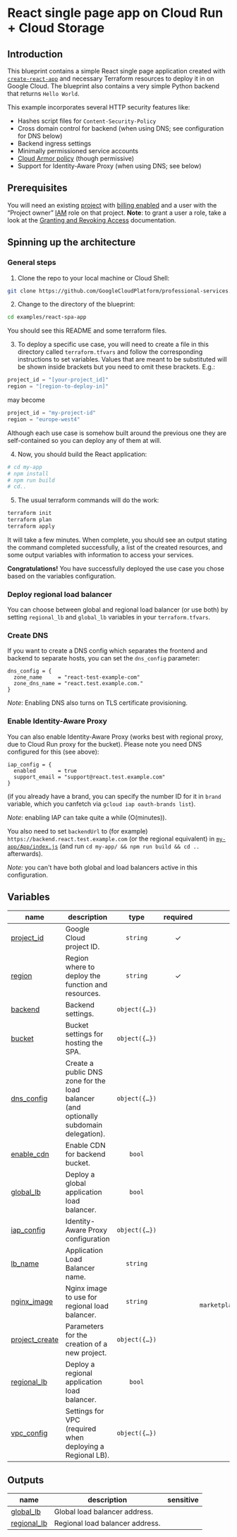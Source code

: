 # React single page app on Cloud Run + Cloud Storage

## Introduction

This blueprint contains a simple React single page application created with [`create-react-app`](https://create-react-app.dev/)
and necessary Terraform resources to deploy it in on Google Cloud. The blueprint also contains a very simple Python backend
that returns `Hello World`.

This example incorporates several HTTP security features like:
- Hashes script files for `Content-Security-Policy`
- Cross domain control for backend (when using DNS; see configuration for DNS below)
- Backend ingress settings
- Minimally permissioned service accounts
- [Cloud Armor policy](cloud-armor.tf) (though permissive)
- Support for Identity-Aware Proxy (when using DNS; see below)

## Prerequisites

You will need an existing [project](https://cloud.google.com/resource-manager/docs/creating-managing-projects) with [billing enabled](https://cloud.google.com/billing/docs/how-to/modify-project) and a user with the “Project owner” [IAM](https://cloud.google.com/iam) role on that project. __Note__: to grant a user a role, take a look at the [Granting and Revoking Access](https://cloud.google.com/iam/docs/granting-changing-revoking-access#grant-single-role) documentation.

## Spinning up the architecture

### General steps

1. Clone the repo to your local machine or Cloud Shell:

```bash
git clone https://github.com/GoogleCloudPlatform/professional-services.git
```

2. Change to the directory of the blueprint:

```bash
cd examples/react-spa-app
```

You should see this README and some terraform files.

3. To deploy a specific use case, you will need to create a file in this directory called `terraform.tfvars` and follow the corresponding instructions to set variables. Values that are meant to be substituted will be shown inside brackets but you need to omit these brackets. E.g.:

```tfvars
project_id = "[your-project_id]"
region = "[region-to-deploy-in]"
```

may become

```tfvars
project_id = "my-project-id"
region = "europe-west4"
```

Although each use case is somehow built around the previous one they are self-contained so you can deploy any of them at will.

4. Now, you should build the React application:

```sh
# cd my-app
# npm install
# npm run build
# cd..
```

5. The usual terraform commands will do the work:

```bash
terraform init
terraform plan
terraform apply
```

It will take a few minutes. When complete, you should see an output stating the command completed successfully, a list of the created resources, and some output variables with information to access your services.

__Congratulations!__ You have successfully deployed the use case you chose based on the variables configuration.

### Deploy regional load balancer

You can choose between global and regional load balancer (or use both) by setting `regional_lb` and `global_lb` variables in
your `terraform.tfvars`.

### Create DNS 

If you want to create a DNS config which separates the frontend and backend to separate hosts, you can set the
`dns_config` parameter:

```hcl
dns_config = {
  zone_name     = "react-test-example-com"
  zone_dns_name = "react.test.example.com."
}
```

*Note*: Enabling DNS also turns on TLS certificate provisioning.

### Enable Identity-Aware Proxy

You can also enable Identity-Aware Proxy (works best with regional proxy, due to Cloud Run proxy for the bucket). Please 
note you need DNS configured for this (see above):

```hcl
iap_config = {
  enabled       = true
  support_email = "support@react.test.example.com"
}
```

(if you already have a brand, you can specify the number ID for it in `brand` variable, which you canfetch via `gcloud iap oauth-brands list`).

*Note*: enabling IAP can take quite a while (O(minutes)).

You also need to set `backendUrl` to (for example) `https://backend.react.test.example.com` (or the regional equivalent) 
in [`my-app/App/index.js`](my-app/App/index.js) (and run `cd my-app/ && npm run build && cd ..` afterwards).

*Note:* you can't have both global and load balancers active in this configuration.
<!-- BEGIN TFDOC -->
## Variables

| name                               | description                                                                           |                                                                                                                                                                                                                                                                         type                                                                                                                                                                                                                                                                          | required |                                                                                                                                default                                                                                                                                |
| ---------------------------------- | ------------------------------------------------------------------------------------- | :---------------------------------------------------------------------------------------------------------------------------------------------------------------------------------------------------------------------------------------------------------------------------------------------------------------------------------------------------------------------------------------------------------------------------------------------------------------------------------------------------------------------------------------------------: | :------: | :-------------------------------------------------------------------------------------------------------------------------------------------------------------------------------------------------------------------------------------------------------------------: |
| [project_id](variables.tf#L91)     | Google Cloud project ID.                                                              |                                                                                                                                                                                                                                                                  <code>string</code>                                                                                                                                                                                                                                                                  |    ✓     |                                                                                                                                                                                                                                                                       |
| [region](variables.tf#L96)         | Region where to deploy the function and resources.                                    |                                                                                                                                                                                                                                                                  <code>string</code>                                                                                                                                                                                                                                                                  |    ✓     |                                                                                                                                                                                                                                                                       |
| [backend](variables.tf#L15)        | Backend settings.                                                                     |                                                                                                                                         <code title="object&#40;&#123;&#10;  function_name   &#61; optional&#40;string, &#34;my-react-app-backend&#34;&#41;&#10;  service_account &#61; optional&#40;string, &#34;my-react-app-backend&#34;&#41;&#10;&#125;&#41;">object&#40;&#123;&#8230;&#125;&#41;</code>                                                                                                                                          |          |                                                                                                                       <code>&#123;&#125;</code>                                                                                                                       |
| [bucket](variables.tf#L24)         | Bucket settings for hosting the SPA.                                                  |                                                                                                      <code title="object&#40;&#123;&#10;  name          &#61; optional&#40;string, &#34;my-react-app&#34;&#41;&#10;  random_suffix &#61; optional&#40;bool, true&#41;&#10;  build_name    &#61; optional&#40;string, &#34;my-react-app-build&#34;&#41; &#35; Build bucket for CF v2&#10;&#125;&#41;">object&#40;&#123;&#8230;&#125;&#41;</code>                                                                                                       |          |                                                                                                                       <code>&#123;&#125;</code>                                                                                                                       |
| [dns_config](variables.tf#L34)     | Create a public DNS zone for the load balancer (and optionally subdomain delegation). | <code title="object&#40;&#123;&#10;  zone_name                       &#61; string&#10;  zone_dns_name                   &#61; string &#35; Don&#39;t specify ending dot&#10;  frontend                        &#61; optional&#40;string, &#34;www&#34;&#41;&#10;  backend                         &#61; optional&#40;string, &#34;api&#34;&#41;&#10;  subdomain_delegation_zone_name  &#61; optional&#40;string&#41;&#10;  subdomain_delegation_project_id &#61; optional&#40;string&#41;&#10;&#125;&#41;">object&#40;&#123;&#8230;&#125;&#41;</code> |          |                                                                                                                           <code>null</code>                                                                                                                           |
| [enable_cdn](variables.tf#L47)     | Enable CDN for backend bucket.                                                        |                                                                                                                                                                                                                                                                   <code>bool</code>                                                                                                                                                                                                                                                                   |          |                                                                                                                          <code>false</code>                                                                                                                           |
| [global_lb](variables.tf#L53)      | Deploy a global application load balancer.                                            |                                                                                                                                                                                                                                                                   <code>bool</code>                                                                                                                                                                                                                                                                   |          |                                                                                                                           <code>true</code>                                                                                                                           |
| [iap_config](variables.tf#L60)     | Identity-Aware Proxy configuration                                                    |                                                                                                                      <code title="object&#40;&#123;&#10;  enabled       &#61; optional&#40;bool, false&#41;&#10;  support_email &#61; optional&#40;string&#41;&#10;  brand         &#61; optional&#40;string&#41; &#35; Set this if you already have a brand created&#10;&#125;&#41;">object&#40;&#123;&#8230;&#125;&#41;</code>                                                                                                                      |          |                                                                                                                       <code>&#123;&#125;</code>                                                                                                                       |
| [lb_name](variables.tf#L70)        | Application Load Balancer name.                                                       |                                                                                                                                                                                                                                                                  <code>string</code>                                                                                                                                                                                                                                                                  |          |                                                                                                                  <code>&#34;my-react-app&#34;</code>                                                                                                                  |
| [nginx_image](variables.tf#L76)    | Nginx image to use for regional load balancer.                                        |                                                                                                                                                                                                                                                                  <code>string</code>                                                                                                                                                                                                                                                                  |          |                                                                                            <code>&#34;gcr.io&#47;cloud-marketplace&#47;google&#47;nginx1:1.26&#34;</code>                                                                                             |
| [project_create](variables.tf#L82) | Parameters for the creation of a new project.                                         |                                                                                                                                                                                        <code title="object&#40;&#123;&#10;  billing_account_id &#61; string&#10;  parent             &#61; string&#10;&#125;&#41;">object&#40;&#123;&#8230;&#125;&#41;</code>                                                                                                                                                                                         |          |                                                                                                                           <code>null</code>                                                                                                                           |
| [regional_lb](variables.tf#L101)   | Deploy a regional application load balancer.                                          |                                                                                                                                                                                                                                                                   <code>bool</code>                                                                                                                                                                                                                                                                   |          |                                                                                                                          <code>false</code>                                                                                                                           |
| [vpc_config](variables.tf#L107)    | Settings for VPC (required when deploying a Regional LB).                             |       <code title="object&#40;&#123;&#10;  network                &#61; string&#10;  network_project        &#61; optional&#40;string&#41;&#10;  subnetwork             &#61; string&#10;  subnet_cidr            &#61; optional&#40;string, &#34;172.20.20.0&#47;24&#34;&#41;&#10;  proxy_only_subnetwork  &#61; string&#10;  proxy_only_subnet_cidr &#61; optional&#40;string, &#34;172.20.30.0&#47;24&#34;&#41;&#10;  create                 &#61; optional&#40;bool, true&#41;&#10;&#125;&#41;">object&#40;&#123;&#8230;&#125;&#41;</code>        |          | <code title="&#123;&#10;  network               &#61; &#34;my-react-app-vpc&#34;&#10;  subnetwork            &#61; &#34;my-react-app-vpc-subnet&#34;&#10;  proxy_only_subnetwork &#61; &#34;my-react-app-vpc-proxy-subnet&#34;&#10;&#125;">&#123;&#8230;&#125;</code> |

## Outputs

| name                          | description                     | sensitive |
| ----------------------------- | ------------------------------- | :-------: |
| [global_lb](outputs.tf#L15)   | Global load balancer address.   |           |
| [regional_lb](outputs.tf#L20) | Regional load balancer address. |           |
<!-- END TFDOC -->
